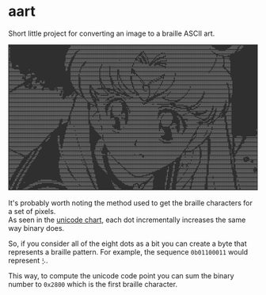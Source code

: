 # aart

Short little project for converting an image to a braille ASCII art.

<p align="center">
	<img src="preview.png" alt="Sailor moon ASCII art" width="640">
</p>

It's probably worth noting the method used to get the braille characters for a set of pixels. \
As seen in the [unicode chart](https://www.unicode.org/charts/PDF/U2800.pdf), each dot incrementally increases the same way binary does.

So, if you consider all of the eight dots as a bit you can create a byte that represents a braille pattern.
For example, the sequence `0b01100011` would represent `⡣`.

This way, to compute the unicode code point you can sum the binary number to `0x2800` which is the first braille character.
